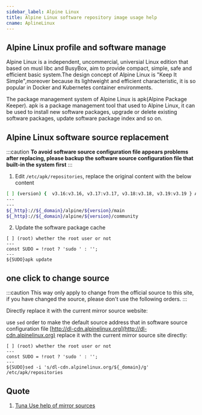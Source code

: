 ```yaml
---
sidebar_label: Alpine Linux
title: Alpine Linux software repository image usage help
cname: AplineLinux
---
```

## Alpine Linux profile and software manage
Alpine Linux is a independent, uncommercial, universial Linux edition that based on musl libc and BusyBox, aim 
to provide compact, simple, safe and efficient basic system.The design concept of Alpine Linux is "Keep It Simple",moreover because its lightweight and efficient characteristic, it is so popular in Docker and Kubernetes
container environments.

The package management system of Alpine Linux is apk(Alpine Package Keeper). apk is a package management tool that used to Alpine Linux, it can be used to install new software packages, upgrade or delete existing software packages, update software package index and so on. 


## Alpine Linux software source replacement

:::caution
**To avoid software source configuration file appears problems after replacing, please backup the software source configuration file that built-in the system first**
:::


1. Edit `/etc/apk/repositories`, replace the original content with the below content

```bash varcode
[ ] (version) {  v3.16:v3.16, v3.17:v3.17, v3.18:v3.18, v3.19:v3.19 } Alpine edition
---
---
${_http}://${_domain}/alpine/${version}/main
${_http}://${_domain}/alpine/${version}/community
```

2. Update the software package cache 

```shell varcode
[ ] (root) whether the root user or not 
---
const SUDO = !root ? 'sudo ' : '';
---
${SUDO}apk update
```

## one click to change source

:::caution
This way only apply to change from the official source to this site, if you have changed the source, please
don't use the following orders.
:::

Directly replace it with the current mirror source website:

use `sed` order to make the default source address that in software source configuration file [http://dl-cdn.alpinelinux.org](http://dl-cdn.alpinelinux.org) replace it with the current mirror source site directly: 

```shell varcode
[ ] (root) whether the root user or not
---
const SUDO = !root ? 'sudo ' : '';
---
${SUDO}sed -i 's/dl-cdn.alpinelinux.org/${_domain}/g' /etc/apk/repositories
```

## Quote
1. [Tuna Use help of mirror sources](https://mirrors.tuna.tsinghua.edu.cn/help/alpine/)  
    
